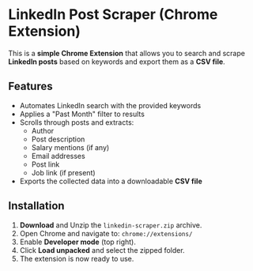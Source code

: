 # LinkedIn Post Scraper (Chrome Extension)

This is a **simple Chrome Extension** that allows you to search and scrape **LinkedIn posts** based on keywords and
export them as a **CSV file**.

## Features

- Automates LinkedIn search with the provided keywords
- Applies a "Past Month" filter to results
- Scrolls through posts and extracts:
    - Author
    - Post description
    - Salary mentions (if any)
    - Email addresses
    - Post link
    - Job link (if present)
- Exports the collected data into a downloadable **CSV file**

## Installation

1. **Download** and Unzip the `linkedin-scraper.zip` archive.
2. Open Chrome and navigate to: `chrome://extensions/`
3. Enable **Developer mode** (top right). 
4. Click **Load unpacked** and select the zipped folder. 
5. The extension is now ready to use.